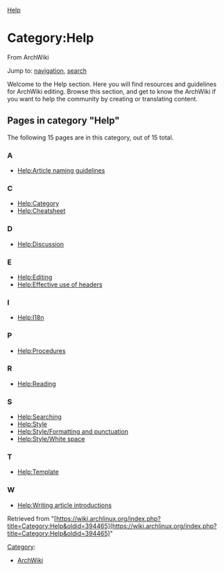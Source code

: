 [Help](//www.mediawiki.org/wiki/Special:MyLanguage/Help:Categories)

# Category:Help

From ArchWiki

Jump to: [navigation](#column-one), [search](#searchInput)

Welcome to the Help section. Here you will find resources and guidelines for ArchWiki editing. Browse this section, and get to know the ArchWiki if you want to help the community by creating or translating content.

## Pages in category "Help"

The following 15 pages are in this category, out of 15 total.

### A

*   [Help:Article naming guidelines](/index.php/Help:Article_naming_guidelines "Help:Article naming guidelines")

### C

*   [Help:Category](/index.php/Help:Category "Help:Category")
*   [Help:Cheatsheet](/index.php/Help:Cheatsheet "Help:Cheatsheet")

### D

*   [Help:Discussion](/index.php/Help:Discussion "Help:Discussion")

### E

*   [Help:Editing](/index.php/Help:Editing "Help:Editing")
*   [Help:Effective use of headers](/index.php/Help:Effective_use_of_headers "Help:Effective use of headers")

### I

*   [Help:I18n](/index.php/Help:I18n "Help:I18n")

### P

*   [Help:Procedures](/index.php/Help:Procedures "Help:Procedures")

### R

*   [Help:Reading](/index.php/Help:Reading "Help:Reading")

### S

*   [Help:Searching](/index.php/Help:Searching "Help:Searching")
*   [Help:Style](/index.php/Help:Style "Help:Style")
*   [Help:Style/Formatting and punctuation](/index.php/Help:Style/Formatting_and_punctuation "Help:Style/Formatting and punctuation")
*   [Help:Style/White space](/index.php/Help:Style/White_space "Help:Style/White space")

### T

*   [Help:Template](/index.php/Help:Template "Help:Template")

### W

*   [Help:Writing article introductions](/index.php/Help:Writing_article_introductions "Help:Writing article introductions")

Retrieved from "[https://wiki.archlinux.org/index.php?title=Category:Help&oldid=394465](https://wiki.archlinux.org/index.php?title=Category:Help&oldid=394465)"

[Category](/index.php/Special:Categories "Special:Categories"):

*   [ArchWiki](/index.php/Category:ArchWiki "Category:ArchWiki")